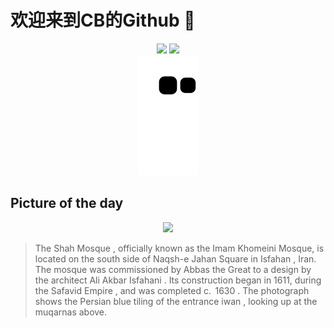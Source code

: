 
# 欢迎来到CB的Github 👋

<div align="center">
  <img height="137px" src="https://github-readme-stats.vercel.app/api?username=SuperCB&show_icons=true&theme=radical" />
  <img height="137px" src="https://github-readme-stats.vercel.app/api/top-langs/?username=SuperCB&hide_title=true&hide_border=true&layout=compact&langs_count=6&text_color=000&icon_color=fff" />
</div>


<div align="center">
    <img src="./contribution-snake/github-contribution-grid-snake.svg" />
</div>



## Picture of the day
<div align="center">
  <img width=400px src="https://upload.wikimedia.org/wikipedia/commons/thumb/9/9b/Mezquita_Shah%2C_Isfah%C3%A1n%2C_Ir%C3%A1n%2C_2016-09-20%2C_DD_64.jpg/960px-Mezquita_Shah%2C_Isfah%C3%A1n%2C_Ir%C3%A1n%2C_2016-09-20%2C_DD_64.jpg" />
</div>

>The  Shah Mosque , officially known as the  Imam Khomeini  Mosque, is located on the south side of  Naqsh-e Jahan Square  in  Isfahan , Iran. The  mosque  was commissioned by  Abbas the Great  to a design by the architect  Ali Akbar Isfahani . Its construction began in 1611, during the  Safavid Empire , and was completed  c.  1630 . The photograph shows the  Persian blue  tiling of the entrance  iwan , looking up at the  muqarnas  above.



